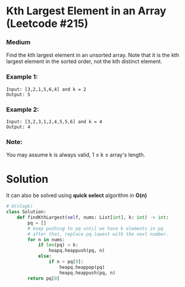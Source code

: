 Kth Largest Element in an Array (Leetcode #215)
===============================
### Medium

Find the kth largest element in an unsorted array. Note that it is the kth largest element in the sorted order, not the kth distinct element.

### Example 1:
```
Input: [3,2,1,5,6,4] and k = 2
Output: 5
```
### Example 2:
```
Input: [3,2,3,1,2,4,5,5,6] and k = 4
Output: 4
```
### Note:
You may assume k is always valid, 1 ≤ k ≤ array's length.


Solution
========
It can also be solved using **quick select** algorithm in **O(n)**
```python
# O(nlogk)
class Solution:
    def findKthLargest(self, nums: List[int], k: int) -> int:
        pq = []
        # keep pushing to pq until we have k elements in pq
        # after that, replace pq.lowest with the next number.
        for n in nums:
            if len(pq) < k:
                heapq.heappush(pq, n)
            else:
                if n > pq[0]:
                    heapq.heappop(pq)
                    heapq.heappush(pq, n)
        return pq[0]

``` 
